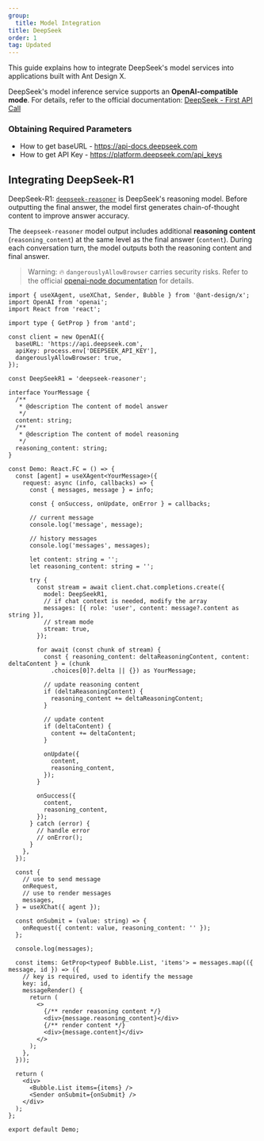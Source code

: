 ```yaml
---
group:
  title: Model Integration
title: DeepSeek
order: 1
tag: Updated
---
```


This guide explains how to integrate DeepSeek's model services into applications built with Ant Design X.

DeepSeek's model inference service supports an **OpenAI-compatible mode**. For details, refer to the official documentation: [DeepSeek - First API Call](https://api-docs.deepseek.com)

### Obtaining Required Parameters

- How to get baseURL - <https://api-docs.deepseek.com>
- How to get API Key - <https://platform.deepseek.com/api_keys>

## Integrating DeepSeek-R1

DeepSeek-R1: [`deepseek-reasoner`](https://api-docs.deepseek.com/guides/reasoning_model) is DeepSeek's reasoning model. Before outputting the final answer, the model first generates chain-of-thought content to improve answer accuracy.

The `deepseek-reasoner` model output includes additional **reasoning content** (`reasoning_content`) at the same level as the final answer (`content`). During each conversation turn, the model outputs both the reasoning content and final answer.

> Warning: 🔥 `dangerouslyAllowBrowser` carries security risks. Refer to the official [openai-node documentation](https://github.com/openai/openai-node?tab=readme-ov-file#requirements) for details.

```tsx
import { useXAgent, useXChat, Sender, Bubble } from '@ant-design/x';
import OpenAI from 'openai';
import React from 'react';

import type { GetProp } from 'antd';

const client = new OpenAI({
  baseURL: 'https://api.deepseek.com',
  apiKey: process.env['DEEPSEEK_API_KEY'],
  dangerouslyAllowBrowser: true,
});

const DeepSeekR1 = 'deepseek-reasoner';

interface YourMessage {
  /**
   * @description The content of model answer
   */
  content: string;
  /**
   * @description The content of model reasoning
   */
  reasoning_content: string;
}

const Demo: React.FC = () => {
  const [agent] = useXAgent<YourMessage>({
    request: async (info, callbacks) => {
      const { messages, message } = info;

      const { onSuccess, onUpdate, onError } = callbacks;

      // current message
      console.log('message', message);

      // history messages
      console.log('messages', messages);

      let content: string = '';
      let reasoning_content: string = '';

      try {
        const stream = await client.chat.completions.create({
          model: DeepSeekR1,
          // if chat context is needed, modify the array
          messages: [{ role: 'user', content: message?.content as string }],
          // stream mode
          stream: true,
        });

        for await (const chunk of stream) {
          const { reasoning_content: deltaReasoningContent, content: deltaContent } = (chunk
            .choices[0]?.delta || {}) as YourMessage;

          // update reasoning content
          if (deltaReasoningContent) {
            reasoning_content += deltaReasoningContent;
          }

          // update content
          if (deltaContent) {
            content += deltaContent;
          }

          onUpdate({
            content,
            reasoning_content,
          });
        }

        onSuccess({
          content,
          reasoning_content,
        });
      } catch (error) {
        // handle error
        // onError();
      }
    },
  });

  const {
    // use to send message
    onRequest,
    // use to render messages
    messages,
  } = useXChat({ agent });

  const onSubmit = (value: string) => {
    onRequest({ content: value, reasoning_content: '' });
  };

  console.log(messages);

  const items: GetProp<typeof Bubble.List, 'items'> = messages.map(({ message, id }) => ({
    // key is required, used to identify the message
    key: id,
    messageRender() {
      return (
        <>
          {/** render reasoning content */}
          <div>{message.reasoning_content}</div>
          {/** render content */}
          <div>{message.content}</div>
        </>
      );
    },
  }));

  return (
    <div>
      <Bubble.List items={items} />
      <Sender onSubmit={onSubmit} />
    </div>
  );
};

export default Demo;
```
